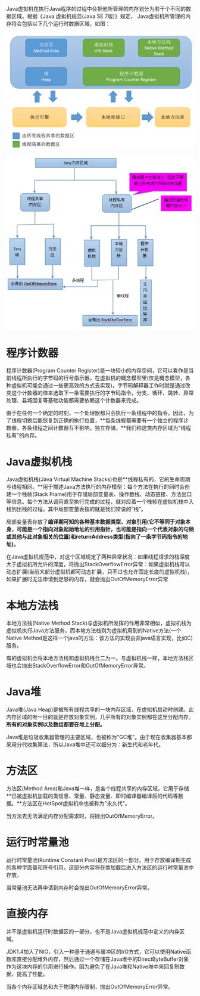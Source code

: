Java虚拟机在执行Java程序的过程中会把他所管理的内存划分为若干个不同的数据区域。根据《Java 虚拟机规范(Java SE 7版)》规定， Java虚拟机所管理的内存将会包括以下几个运行时数据区域，如图：

![1525526112020](1525526112020.png)

![img](908514-20160728214131481-348733061.jpg) 

# 程序计数器

程序计数器(Program Counter Register)是一块较小的内存空间，它可以看作是当前线程所执行的字节码的行号指示器。在虚拟机的概念模型里(仅是概念模型，各种虚拟机可能会通过一些更高效的方式去实现)，字节码解释器工作时就是通过改变这个计数器的值来选取下一条需要执行的字节码指令，分支、循环、跳转、异常处理、县城回复等基础功能都需要依赖这个计数器来完成。

由于在任何一个确定的时刻，一个处理器都只会执行一条线程中的指令。因此，为了线程切换后能恢复到正确的执行位置，**每条线程都需要有一个独立的程序计数器，各条线程之间计数器互不影响，独立存储，**我们称这类内存区域为"线程私有"的内存。

# Java虚拟机栈

Java虚拟机栈(Java Virtual Machine Stacks)也是**线程私有的，它的生命周期与线程相同。**用于描述Java方法执行的内存模型：每个方法在执行的同时会创建一个栈帧(Stack Frame)用于存储局部变量表、操作数栈、动态链接、方法出口等信息。每个方法从调用直至执行完成的过程，就对应着一个栈帧在虚拟机栈中入栈到出栈的过程。其中局部变量表指的就是我们常说的“栈”。

局部变量表存放了**编译期可知的各种基本数据类型、对象引用(它不等同于对象本身，可能是一个指向对象起始地址的引用指针，也可能是指向一个代表对象的句柄或其他与此对象相关的位置)和returnAddress类型(指向了一条字节码指令的地址)。**

在Java虚拟机规范中，对这个区域规定了两种异常状况：如果线程请求的栈深度大于虚拟机所允许的深度，将抛出StackOverflowError异常：如果虚拟机栈可以动态扩展(当前大部分虚拟机都可动态扩展，只不过也允许固定长度的虚拟机栈)，如果扩展时无法申请到足够的内存，就会抛出OutOfMemoryError异常

# 本地方法栈

本地方法栈(Native Method Stack)与虚拟机所发挥的作用非常相似，虚拟机栈为虚拟机执行Java方法服务，而本地方法栈则为虚拟机用到的Native方法(一个Native Method是这样一个java的方法：该方法的实现由非java语言实现，比如C)服务。

有的虚拟机会将本地方法栈和虚拟机栈合二为一。与虚拟机栈一样，本地方法栈区域也会抛出StackOverflowError和OutOfMemoryError异常。

# Java堆

Java堆(Java Heap)是被所有线程共享的一块内存区域，在虚拟机启动时创建。此内存区域的唯一目的就是存放对象实例，几乎所有的对象实例都在这里分配内存。**所有的对象实例以及数组都要在堆上分配。**

Java堆是垃圾收集器管理的主要区域，也被称为"GC堆"。由于现在收集器基本都采用分代收集算法，所以Java堆中还可以细分为：新生代和老年代。

# 方法区

方法区(Method Area)和Java堆一样，是各个线程共享的内存区域，它用于存储**已被虚拟机加载的类信息、常量、静态变量、即时编译器编译后的代码等数据。**方法区在HotSpot虚拟机中也被称为"永久代"。

当方法去无法满足内存分配需求时，将抛出OutOfMemoryError。

# 运行时常量池

运行时常量池(Runtime Constant Pool)是方法区的一部分。用于存放编译期生成的各种字面量和符号引用，这部分内容将在类加载后进入方法区的运行时常量池中存放。

当常量池无法再申请到内存时会抛出OutOfMemoryError异常。

# 直接内存

并不是虚拟机运行时数据区的一部分，也不是Java虚拟机规范中定义的内存区域。 

JDK1.4加入了NIO，引入一种基于通道与缓冲区的I/O方式，它可以使用Native函数库直接分配堆外内存，然后通过一个存储在Java堆中的DirectByteBuffer对象作为这块内存的引用进行操作。因为避免了在Java堆和Native堆中来回复制数据，提高了性能。 

当各个内存区域总和大于物理内存限制，抛出OutOfMemoryError异常。 